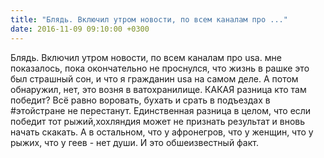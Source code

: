 ```yaml
---
title: "Блядь. Включил утром новости, по всем каналам про ..."
date: 2016-11-09 09:10:00 +0300
---
```


Блядь. Включил утром новости, по всем каналам про usa. мне показалось, пока окончательно не проснулся, что жизнь в рашке это был страшный сон, и что я гражданин usa на самом деле. А потом обнаружил, нет,  это возня в ватохранилище. КАКАЯ разница кто там победит? Всё равно воровать, бухать и срать в подъездах в #этойстране не перестанут. Единственная разница в целом, что если победит тот рыжий,хохляндия может не признать результат и вновь начать скакать. А в остальном, что у афронегров, что у женщин, что у рыжих, что у геев - нет души. И это обшеизвестный факт.

